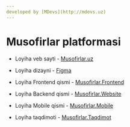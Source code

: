```yaml
---
developed by [MDevs](http://mdevs.uz)
---
```


# **Musofirlar platformasi**

* Loyiha veb sayti - [Musofirlar.uz](https://www.musofirlar.uz/)

* Loyiha dizayni - [Figma](https://www.figma.com/file/msf4jB9lE4Dxm6OpRrxai1/Untitled?node-id=0%3A1)

* Loyiha Frontend qismi - [Musofirlar.Frontend](https://github.com/SanjarbekSaminjonov/Musofirlar/tree/main/Musofirlar.Frontend)

* Loyiha Backend qismi - [Musofirlar.Website](https://github.com/SanjarbekSaminjonov/Musofirlar/tree/main/Musofirlar.Website)

* Loyiha Mobile qismi - [Musofirlar.Mobile](https://github.com/SanjarbekSaminjonov/Musofirlar/tree/main/Musofirlar.Mobile)

* Loyiha taqdimoti - [Musofirlar.Taqdimot](https://www.canva.com/design/DAEzH4v2lNI/GblDrKNC5rUcgF4VyrSXGg/view?utm_content=DAEzH4v2lNI&utm_campaign=designshare&utm_medium=link&utm_source=publishpresent)
